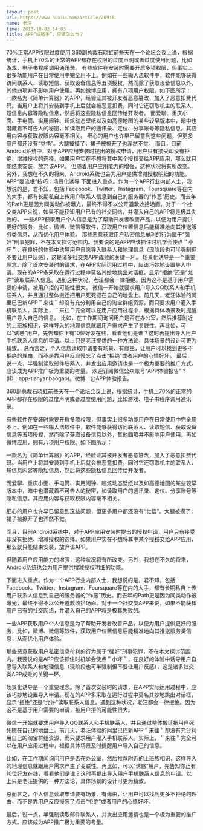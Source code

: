 ```yaml
---
layout: post
url: https://www.huxiu.com/article/20918
name: 老汪
time: 2013-10-02 14:03
title: APP“咸猪手”，应该怎么当？
---
```

70%正常APP权限过度使用 360副总裁石晓虹前些天在一个论坛会议上说，根据统计，手机上70%的正常的APP都存在权限的过度声明或者过度使用问题，比如游戏、电子书程序调用通讯录。 有些软件在安装时需要开启多项权限，但事实上很多功能用户在日常使用中完全用不上。例如在一些输入法软件中，软件能够获得访问联系人、读取短信、获取设备信息等五项授权，然而除了获取设备信息以外，其他四项并不影响用户使用。再如微博应用，拥有八项用户权限。如下图所示： 一款名为《简单计算器》的APP，经验证其被开发者恶意篡改，加入了恶意扣费代码。当用户上将其安装到手机上后就会被恶意扣费，同时它还窃取机主的联系人、短信息内容等隐私信息，然后将这些隐私信息回传给开发者。 而爱聊、重庆小面、手电筒、实用闹钟、超炫动态壁纸以及如高德地图的某些较早版本中，暗中也潜藏着不可告人的秘密，如读取用户的通讯录、定位、分享账号等隐私信息。其应用内容与获取权限内容毫不相关。 细心的用户也许早已留意到这些问题，但更多用户都还没有“觉悟”。大腿被摸了，裙子被撩开了也浑然不觉。 而且，目前Android系统中，对于APP应用安装时提出的授权申请，用户只有接受却没有拒绝、增减授权的选择。如果用户实在不想将其中某个授权交给APP应用，那么就只能结束安装，放弃该APP。 但随着用户应用能力的增强，这种状况将有所改变。另外，我想在不久的将来，Android系统也会为用户提供增减授权明细的功能。 APP“耍流氓”技巧：场景化诱导 下面进入重点。作为一个APP行业内部人士，我想说的是，君不知，包括 Facebook、Twitter、Instagram、Foursquare等在内的大手，都有长期私自上传用户联系人信息到自己的服务器的“作恶”历史。而去年的Path更是因为同类动作被曝光，最终不得不以公开道歉收拾场面。对于一个社交类APP来说，如果不能获知用户已有的社交网络，并灌入自己的APP将是极其失败的。 一些APP获取用户个人信息是为了帮助开发者改善产品，以便为用户提供更好的服务，比如，微博、微信等软件，获取用户位置信息后能精准地向其推送服务类信息，从而优化用户体验。 那些恶意获取用户私密信息牟利的行为属于“强奸”刑事犯罪，不在本文探讨范围内。我要说的是APP应该抓住时机学会使点＂小坏＂，在良好的体验中诱导用户自愿导入联系人和地理信息（现阶段也可半强制但不要让用户反感），这是诸多社交类APP成败的关键一环。 场景化诱导是一个重要理念。除了首次安装时的请求，在APP实际运用过程中，应该巧妙地设置导入申请。现在的APP多采取在运行过程中莫名其妙地跳出对话框，显示“拒绝”还是“允许”读取联系人信息。遇到这种状况，老汪都会一律拒绝。因为这不是基于用户需要的申请，被用户拒的可能性很大。 微信一开始就要求用户导入QQ联系人和手机联系人，并且通过整体搬迁把用户死死摁在自己的地盘上。前几天，老汪体验的阿里巴巴新APP＂来往＂却没有充分利用自己的淘宝群组资源，而只要求用户灌入手机联系人。实际上，＂来往＂完全可以在用户应用过程中，根据具体场景及时提醒用户导入自己的信息。 比如，在工作期间询问用户是否在办公室，然后推荐附近的上班族相识，这样导入的地理信息就跟用户需求产生了关联性。再比如，可以“诱惑”用户，先告知你正有10位好友在线，看看他们是谁？这时再提出导入用户手机联系人信息的申请。以上只是老汪提供的一种方法论，具体场景的设计可更为精致。 总而言之，个人信息读取申请要有场景、有缘由，让用户可以找到更多不拒绝的理由，而不是靠用户反应慢忘了点击“拒绝”或者用户的心情好坏。 最后，说一点，半强制读取邮件联系人，并发出应用邀请也是一个极为重要的推广方式。应该成为APP推广极为重要的考量。 欢迎订阅微信公众账号“APP体验报告” ?(ID：app-tianyanbaogao)。微博：@APP体验报告。

360副总裁石晓虹前些天在一个论坛会议上说，根据统计，手机上70%的正常的APP都存在权限的过度声明或者过度使用问题，比如游戏、电子书程序调用通讯录。

有些软件在安装时需要开启多项权限，但事实上很多功能用户在日常使用中完全用不上。例如在一些输入法软件中，软件能够获得访问联系人、读取短信、获取设备信息等五项授权，然而除了获取设备信息以外，其他四项并不影响用户使用。再如微博应用，拥有八项用户权限。如下图所示：

一款名为《简单计算器》的APP，经验证其被开发者恶意篡改，加入了恶意扣费代码。当用户上将其安装到手机上后就会被恶意扣费，同时它还窃取机主的联系人、短信息内容等隐私信息，然后将这些隐私信息回传给开发者。

而爱聊、重庆小面、手电筒、实用闹钟、超炫动态壁纸以及如高德地图的某些较早版本中，暗中也潜藏着不可告人的秘密，如读取用户的通讯录、定位、分享账号等隐私信息。其应用内容与获取权限内容毫不相关。

细心的用户也许早已留意到这些问题，但更多用户都还没有“觉悟”。大腿被摸了，裙子被撩开了也浑然不觉。

而且，目前Android系统中，对于APP应用安装时提出的授权申请，用户只有接受却没有拒绝、增减授权的选择。如果用户实在不想将其中某个授权交给APP应用，那么就只能结束安装，放弃该APP。

但随着用户应用能力的增强，这种状况将有所改变。另外，我想在不久的将来，Android系统也会为用户提供增减授权明细的功能。

下面进入重点。作为一个APP行业内部人士，我想说的是，君不知，包括 Facebook、Twitter、Instagram、Foursquare等在内的大手，都有长期私自上传用户联系人信息到自己的服务器的“作恶”历史。而去年的Path更是因为同类动作被曝光，最终不得不以公开道歉收拾场面。对于一个社交类APP来说，如果不能获知用户已有的社交网络，并灌入自己的APP将是极其失败的。

一些APP获取用户个人信息是为了帮助开发者改善产品，以便为用户提供更好的服务，比如，微博、微信等软件，获取用户位置信息后能精准地向其推送服务类信息，从而优化用户体验。

那些恶意获取用户私密信息牟利的行为属于“强奸”刑事犯罪，不在本文探讨范围内。我要说的是APP应该抓住时机学会使点＂小坏＂，在良好的体验中诱导用户自愿导入联系人和地理信息（现阶段也可半强制但不要让用户反感），这是诸多社交类APP成败的关键一环。

场景化诱导是一个重要理念。除了首次安装时的请求，在APP实际运用过程中，应该巧妙地设置导入申请。现在的APP多采取在运行过程中莫名其妙地跳出对话框，显示“拒绝”还是“允许”读取联系人信息。遇到这种状况，老汪都会一律拒绝。因为这不是基于用户需要的申请，被用户拒的可能性很大。

微信一开始就要求用户导入QQ联系人和手机联系人，并且通过整体搬迁把用户死死摁在自己的地盘上。前几天，老汪体验的阿里巴巴新APP＂来往＂却没有充分利用自己的淘宝群组资源，而只要求用户灌入手机联系人。实际上，＂来往＂完全可以在用户应用过程中，根据具体场景及时提醒用户导入自己的信息。

比如，在工作期间询问用户是否在办公室，然后推荐附近的上班族相识，这样导入的地理信息就跟用户需求产生了关联性。再比如，可以“诱惑”用户，先告知你正有10位好友在线，看看他们是谁？这时再提出导入用户手机联系人信息的申请。以上只是老汪提供的一种方法论，具体场景的设计可更为精致。

总而言之，个人信息读取申请要有场景、有缘由，让用户可以找到更多不拒绝的理由，而不是靠用户反应慢忘了点击“拒绝”或者用户的心情好坏。

最后，说一点，半强制读取邮件联系人，并发出应用邀请也是一个极为重要的推广方式。应该成为APP推广极为重要的考量。

